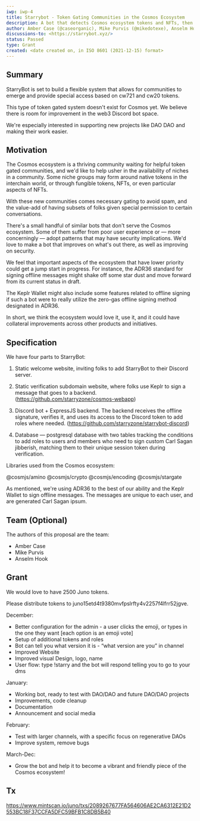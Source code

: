 ```yaml
---
iwp: iwp-4
title: Starrybot - Token Gating Communities in the Cosmos Ecosystem
description: A bot that detects Cosmos ecosystem tokens and NFTs, then promotes users with those tokens or NFTs in their wallets to different roles in Discord. 
author: Amber Case (@caseorganic), Mike Purvis (@mikedotexe), Anselm Hook (@anselm)
discussions-to: <https://starrybot.xyz/>
status: Passed
type: Grant
created: <date created on, in ISO 8601 (2021-12-15) format>
---
```


## Summary

StarryBot is set to build a flexible system that allows for communities to emerge and provide special access based on cw721 and cw20 tokens. 

This type of token gated system doesn't exist for Cosmos yet. We believe there is room for improvement in the web3 Discord bot space.

We're especially interested in supporting new projects like DAO DAO and making their work easier. 

## Motivation

The Cosmos ecosystem is a thriving community waiting for helpful token gated communities, and we'd like to help usher in the availability of niches in a community. Some niche groups may form around native tokens in the interchain world, or through fungible tokens, NFTs, or even particular aspects of NFTs.

With these new communities comes necessary gating to avoid spam, and the value-add of having subsets of folks given special permission to certain conversations.

There's a small handful of similar bots that don't serve the Cosmos ecosystem. Some of them suffer from poor user experience or — more concerningly — adopt patterns that may have security implications. We'd love to make a bot that improves on what's out there, as well as improving on security. 


We feel that important aspects of the ecosystem that have lower priority could get a jump start in progress. For instance, the ADR36 standard for signing offline messages might shake off some star dust and move forward from its current status in draft. 

The Keplr Wallet might also include some features related to offline signing if such a bot were to really utilize the zero-gas offline signing method designated in ADR36.

In short, we think the ecosystem would love it, use it, and it could have collateral improvements across other products and initiatives.

## Specification

We have four parts to StarryBot:

1. Static welcome website, inviting folks to add StarryBot to their Discord server.

2. Static verification subdomain website, where folks use Keplr to sign a message that goes to a backend. (https://github.com/starryzone/cosmos-webapp)

3. Discord bot + ExpressJS backend. The backend receives the offline signature, verifies it, and uses its access to the Discord token to add roles where needed. (https://github.com/starryzone/starrybot-discord)

4. Database — postgresql database with two tables tracking the conditions to add roles to users and members who need to sign custom Carl Sagan jibberish, matching them to their unique session token during verification.

Libraries used from the Cosmos ecosystem:

@cosmjs/amino
@cosmjs/crypto
@cosmjs/encoding
@cosmjs/stargate

As mentioned, we're using ADR36 to the best of our ability and the Keplr Wallet to sign offline messages. The messages are unique to each user, and are generated Carl Sagan ipsum.

## Team (Optional)

The authors of this proposal are the team:

- Amber Case
- Mike Purvis
- Anselm Hook

## Grant

We would love to have 2500 Juno tokens. 

Please distribute tokens to juno15etd4t9380mvfpslrfty4v2257f4lfrr52jgve. 

December: 

- Better configuration for the admin - a user clicks the emoji, or types in the one they want [each option is an emoji vote]
- Setup of additional tokens and roles
- Bot can tell you what version it is - “what version are you” in channel 
- Improved Website 
- Improved visual Design, logo, name 
- User flow: type !starry and the bot will respond telling you to go to your dms

January:

- Working bot, ready to test with DAO/DAO and future DAO/DAO projects 
- Improvements, code cleanup
- Documentation 
- Announcement and social media 

February:  

- Test with larger channels, with a specific focus on regenerative DAOs 
- Improve system, remove bugs 

March-Dec: 

- Grow the bot and help it to become a vibrant and friendly piece of the Cosmos ecosystem! 

## Tx 

https://www.mintscan.io/juno/txs/2089267677FA564606AE2CA6312E21D2553BC18F37CCFA5DFC59BFB1C8DB5B40

